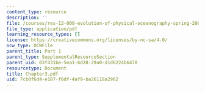 ```yaml
---
content_type: resource
description: ''
file: /courses/res-12-000-evolution-of-physical-oceanography-spring-2007/7cb0f6d4e187f6df4af9ba26118a2962_Chapter3.pdf
file_type: application/pdf
learning_resource_types: []
license: https://creativecommons.org/licenses/by-nc-sa/4.0/
ocw_type: OCWFile
parent_title: Part 1
parent_type: SupplementalResourceSection
parent_uid: 03f431be-5ea1-6d28-29a0-d1d6224b6478
resourcetype: Document
title: Chapter3.pdf
uid: 7cb0f6d4-e187-f6df-4af9-ba26118a2962
---
```

